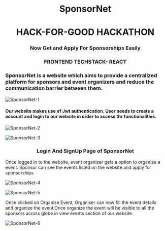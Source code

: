 <h1 align="center">SponsorNet</h1>
<h1 align="center">HACK-FOR-GOOD HACKATHON</h1>
<h3 align="center">Now Get and Apply For Sponsorships Easily</h3>
<h3 align="center">FRONTEND TECHSTACK- REACT</h3>
<h3>SponsorNet is a website which aims to provide a centralized platform for sponsors and event organizers and reduce the communication barrier between them.</h3>


![SponsorNet-1](https://github.com/AtharvaLitake/SponsorNet-FrontEnd/assets/112816126/b6ae7291-bf33-495c-8d7b-2ec549060c4f)

<h4>Our website makes use of Jwt authentication. User needs to create a account and login to our website in order to access thr functionalities.</h4>

![SponsorNet-2](https://github.com/AtharvaLitake/SponsorNet-FrontEnd/assets/112816126/eb931ef4-e655-4351-9a6b-b55314b37de2)

![SponsorNet-3](https://github.com/AtharvaLitake/SponsorNet-FrontEnd/assets/112816126/b8ff140f-f5d2-4b8e-8d21-556e539580ba)
<h3 align="center">Login And SignUp Page of SponsorNet</h3>
<p>Once logged in to the website, event organizer gets a option to organize a event. Sponsor can see the events listed on the website and apply for sponsorships.</p>

![SponsorNet-4](https://github.com/AtharvaLitake/SponsorNet-FrontEnd/assets/112816126/4e02ee31-44ec-41a3-8df6-351fc3c5a326)

![SponsorNet-5](https://github.com/AtharvaLitake/SponsorNet-FrontEnd/assets/112816126/80e96632-46b5-49b1-a8a2-d9681c30ca7c)

<p>Once clicked on Organise Event, Organiser can now fill the event details and organize the event.Once organize the event will be visible to all the sponsors across globe in view events section of our website.</p>

![SponsorNet-6](https://github.com/AtharvaLitake/SponsorNet-FrontEnd/assets/112816126/c4ba7acd-674a-4a43-8313-47757fd586ca)
